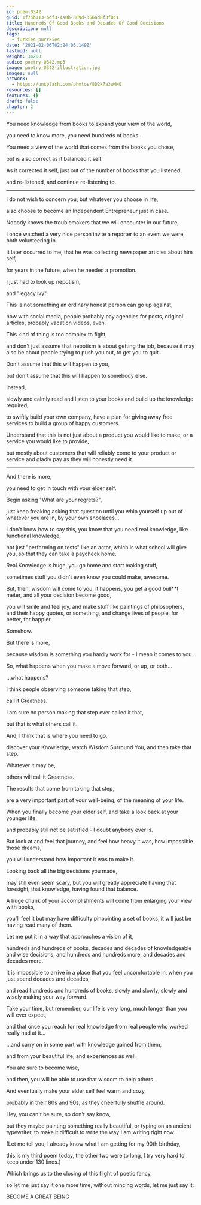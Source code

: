 ```yaml
---
id: poem-0342
guid: 1f75b113-bdf3-4a0b-869d-356ad8f3f0c1
title: Hundreds Of Good Books and Decades Of Good Decisions
description: null
tags:
  - furkies-purrkies
date: '2021-02-06T02:24:06.149Z'
lastmod: null
weight: 34200
audio: poetry-0342.mp3
image: poetry-0342-illustration.jpg
images: null
artwork:
  - https://unsplash.com/photos/8D2k7a3wMKQ
resources: []
features: {}
draft: false
chapter: 2
---
```


You need knowledge from books to expand your view of the world,

you need to know more, you need hundreds of books.

You need a view of the world that comes from the books you chose,

but is also correct as it balanced it self.

As it corrected it self, just out of the number of books that you listened,

and re-listened, and continue re-listening to.

---

I do not wish to concern you, but whatever you choose in life,

also choose to become an Independent Entrepreneur just in case.

Nobody knows the troublemakers that we will encounter in our future,

I once watched a very nice person invite a reporter to an event we were both volunteering in.

It later occurred to me, that he was collecting newspaper articles about him self,

for years in the future, when he needed a promotion.

I just had to look up nepotism,

and "legacy ivy".

This is not something an ordinary honest person can go up against,

now with social media, people probably pay agencies for posts, original articles, probably vacation videos, even.

This kind of thing is too complex to fight,

and don't just assume that nepotism is about getting the job, because it may also be about people trying to push you out, to get you to quit.

Don't assume that this will happen to you,

but don't assume that this will happen to somebody else.

Instead,

slowly and calmly read and listen to your books and build up the knowledge required,

to swiftly build your own company, have a plan for giving away free services to build a group of happy customers.

Understand that this is not just about a product you would like to make, or a service you would like to provide,

but mostly about customers that will reliably come to your product or service and gladly pay as they will honestly need it.

---

And there is more,

you need to get in touch with your elder self.

Begin asking "What are your regrets?",

just keep freaking asking that question until you whip yourself up out of whatever you are in, by your own shoelaces...

I don't know how to say this, you know that you need real knowledge, like functional knowledge,

not just "performing on tests" like an actor, which is what school will give you, so that they can take a paycheck home.

Real Knowledge is huge, you go home and start making stuff,

sometimes stuff you didn't even know you could make, awesome.

But, then, wisdom will come to you, it happens, you get a good bull\*\*t meter, and all your decision become good,

you will smile and feel joy, and make stuff like paintings of philosophers, and their happy quotes, or something, and change lives of people, for better, for happier.

Somehow.

But there is more,

because wisdom is something you hardly work for - I mean it comes to you.

So, what happens when you make a move forward, or up, or both...

...what happens?

I think people observing someone taking that step,

call it Greatness.

I am sure no person making that step ever called it that,

but that is what others call it.

And, I think that is where you need to go,

discover your Knowledge, watch Wisdom Surround You, and then take that step.

Whatever it may be,

others will call it Greatness.

The results that come from taking that step,

are a very important part of your well-being, of the meaning of your life.

When you finally become your elder self, and take a look back at your younger life,

and probably still not be satisfied - I doubt anybody ever is.

But look at and feel that journey, and feel how heavy it was, how impossible those dreams,

you will understand how important it was to make it.

Looking back all the big decisions you made,

may still even seem scary, but you will greatly appreciate having that foresight, that knowledge, having found that balance.

A huge chunk of your accomplishments will come from enlarging your view with books,

you'll feel it but may have difficulty pinpointing a set of books, it will just be having read many of them.

Let me put it in a way that approaches a vision of it,

hundreds and hundreds of books, decades and decades of knowledgeable and wise decisions, and hundreds and hundreds more, and decades and decades more.

It is impossible to arrive in a place that you feel uncomfortable in, when you just spend decades and decades,

and read hundreds and hundreds of books, slowly and slowly, slowly and wisely making your way forward.

Take your time, but remember, our life is very long, much longer than you will ever expect,

and that once you reach for real knowledge from real people who worked really had at it...

...and carry on in some part with knowledge gained from them,

and from your beautiful life, and experiences as well.

You are sure to become wise,

and then, you will be able to use that wisdom to help others.

And eventually make your elder self feel warm and cozy,

probably in their 80s and 90s, as they cheerfully shuffle around.

Hey, you can't be sure, so don't say know,

but they maybe painting something really beautiful, or typing on an ancient typewriter, to make it difficult to write the way I am writing right now.

(Let me tell you, I already know what I am getting for my 90th birthday,

this is my third poem today, the other two were to long, I try very hard to keep under 130 lines.)

Which brings us to the closing of this flight of poetic fancy,

so let me just say it one more time, without mincing words, let me just say it:

BECOME A GREAT BEING
